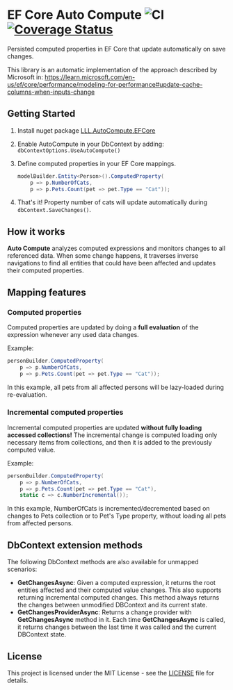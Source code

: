 # EF Core Auto Compute ![CI](https://github.com/lucaslorentz/auto-compute/workflows/CI/badge.svg) [![Coverage Status](https://coveralls.io/repos/github/lucaslorentz/auto-compute/badge.svg)](https://coveralls.io/github/lucaslorentz/auto-compute)

Persisted computed properties in EF Core that update automatically on save changes.

This library is an automatic implementation of the approach described by Microsoft in: https://learn.microsoft.com/en-us/ef/core/performance/modeling-for-performance#update-cache-columns-when-inputs-change

## Getting Started

1. Install nuget package [LLL.AutoCompute.EFCore](https://www.nuget.org/packages/LLL.AutoCompute.EFCore)

2. Enable AutoCompute in your DbContext by adding: `dbContextOptions.UseAutoCompute()`

3. Define computed properties in your EF Core mappings.
    ```csharp
    modelBuilder.Entity<Person>().ComputedProperty(
        p => p.NumberOfCats,
        p => p.Pets.Count(pet => pet.Type == "Cat"));
    ```

4. That's it! Property number of cats will update automatically during `dbContext.SaveChanges()`.

## How it works

**Auto Compute** analyzes computed expressions and monitors changes to all referenced data. When some change happens, it traverses inverse navigations to find all entities that could have been affected and updates their computed properties.

## Mapping features

### Computed properties

Computed properties are updated by doing a **full evaluation** of the expression whenever any used data changes.

Example:
```csharp
personBuilder.ComputedProperty(
    p => p.NumberOfCats,
    p => p.Pets.Count(pet => pet.Type == "Cat"));
```
In this example, all pets from all affected persons will be lazy-loaded during re-evaluation.

### Incremental computed properties

Incremental computed properties are updated **without fully loading accessed collections!** The incremental change is computed loading only necessary items from collections, and then it is added to the previously computed value.

Example:
```csharp
personBuilder.ComputedProperty(
    p => p.NumberOfCats,
    p => p.Pets.Count(pet => pet.Type == "Cat"),
    static c => c.NumberIncremental());
```
In this example, NumberOfCats is incremented/decremented based on changes to Pets collection or to Pet's Type property, without loading all pets from affected persons.

## DbContext extension methods

The following DbContext methods are also available for unmapped scenarios:
- **GetChangesAsync**: Given a computed expression, it returns the root entities affected and their computed value changes. This also supports returning incremental computed changes. This method always returns the changes between unmodified DBContext and its current state.
- **GetChangesProviderAsync**: Returns a change provider with **GetChangesAsync** method in it. Each time **GetChangesAsync** is called, it returns changes between the last time it was called and the current DBContext state.

## License
This project is licensed under the MIT License - see the [LICENSE](LICENSE) file for details.
